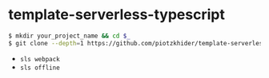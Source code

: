 # template-serverless-typescript

```sh
$ mkdir your_project_name && cd $_
$ git clone --depth=1 https://github.com/piotzkhider/template-serverless-typescript .
```

- `sls webpack`
- `sls offline`
